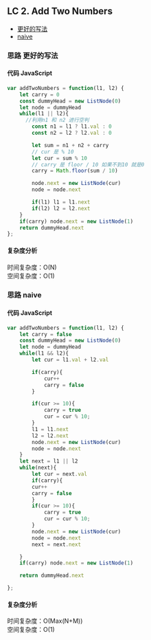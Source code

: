 ## LC 2. Add Two Numbers

- [更好的写法](#思路-更好的写法)
- [naive](#思路-naive)

### 思路 更好的写法

#### 代码 JavaScript

```JavaScript
var addTwoNumbers = function(l1, l2) {
    let carry = 0
    const dummyHead = new ListNode(0)
    let node = dummyHead
    while(l1 || l2){
      //利用n1 和 n2 进行空判
        const n1 = l1 ? l1.val : 0
        const n2 = l2 ? l2.val : 0

        let sum = n1 + n2 + carry
        // cur 是 % 10
        let cur = sum % 10
        // carry 是 floor / 10 如果不到10 就是0
        carry = Math.floor(sum / 10)

        node.next = new ListNode(cur)
        node = node.next

        if(l1) l1 = l1.next
        if(l2) l2 = l2.next
    }
    if(carry) node.next = new ListNode(1)
    return dummyHead.next
};

```

#### 复杂度分析

时间复杂度：O(N) </br>
空间复杂度：O(1)

### 思路 naive

#### 代码 JavaScript

```JavaScript
var addTwoNumbers = function(l1, l2) {
    let carry = false
    const dummyHead = new ListNode(0)
    let node = dummyHead
    while(l1 && l2){
        let cur = l1.val + l2.val

        if(carry){
            cur++
            carry = false
        }

        if(cur >= 10){
            carry = true
            cur = cur % 10;
        }
        l1 = l1.next
        l2 = l2.next
        node.next = new ListNode(cur)
        node = node.next
    }
    let next = l1 || l2
    while(next){
        let cur = next.val
        if(carry){
        cur++
        carry = false
        }
        if(cur >= 10){
            carry = true
            cur = cur % 10;
        }
        node.next = new ListNode(cur)
        node = node.next
        next = next.next

    }
    if(carry) node.next = new ListNode(1)

    return dummyHead.next

};
```

#### 复杂度分析

时间复杂度：O(Max(N+M)) </br>
空间复杂度：O(1)
